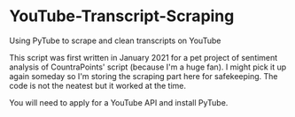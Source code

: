 # YouTube-Transcript-Scraping
Using PyTube to scrape and clean transcripts on YouTube

This script was first written in January 2021 for a pet project of sentiment analysis of CountraPoints' script (because I'm a huge fan). I might pick it up again someday so I'm storing the scraping part here for safekeeping. The code is not the neatest but it worked at the time.  

You will need to apply for a YouTube API and install PyTube. 
